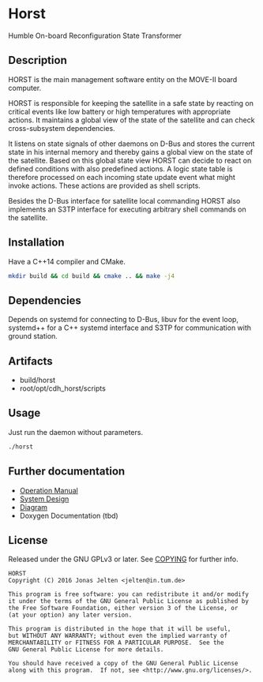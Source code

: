 Horst
=====

Humble On-board Reconfiguration State Transformer

Description
-----------

HORST is the main management software entity on the MOVE-II board computer.

HORST is responsible for keeping the satellite in a safe state by reacting on
critical events like low battery or high temperatures with appropriate actions.
It maintains a global view of the state of the satellite and can check
cross-subsystem dependencies.

It listens on state signals of other daemons on D-Bus and stores the current
state in his internal memory and thereby gains a global view on the state
of the satellite.
Based on this global state view HORST can decide to react on defined conditions
with also predefined actions.
A logic state table is therefore processed on each incoming state update event
what might invoke actions.
These actions are provided as shell scripts.

Besides the D-Bus interface for satellite local commanding HORST also implements
an S3TP interface for executing arbitrary shell commands on the satellite.

Installation
------------

Have a C++14 compiler and CMake.

```sh
mkdir build && cd build && cmake .. && make -j4
```

Dependencies
------------

Depends on systemd for connecting to D-Bus, libuv for the event loop,
systemd++ for a C++ systemd interface and S3TP for communication with ground
station.

Artifacts
---------

- build/horst
- root/opt/cdh\_horst/scripts

Usage
-----

Just run the daemon without parameters.

```sh
./horst
```

Further documentation
---------------------

* [Operation Manual](./doc/operation_manual.md)
* [System Design](./doc/system_design.md)
* [Diagram](./doc/sequence.svg)
* Doxygen Documentation (tbd)

License
-------

Released under the GNU GPLv3 or later.
See [COPYING](COPYING) for further info.

    HORST
    Copyright (C) 2016 Jonas Jelten <jelten@in.tum.de>

    This program is free software: you can redistribute it and/or modify
    it under the terms of the GNU General Public License as published by
    the Free Software Foundation, either version 3 of the License, or
    (at your option) any later version.

    This program is distributed in the hope that it will be useful,
    but WITHOUT ANY WARRANTY; without even the implied warranty of
    MERCHANTABILITY or FITNESS FOR A PARTICULAR PURPOSE.  See the
    GNU General Public License for more details.

    You should have received a copy of the GNU General Public License
    along with this program.  If not, see <http://www.gnu.org/licenses/>.
